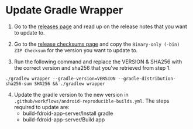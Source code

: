 # Update Gradle Wrapper

1. Go to the [releases page](https://gradle.org/releases/) and read up on the release notes that you want to update to.

2. Go to the [release checksums page](https://gradle.org/release-checksums/) and copy the `Binary-only (-bin) ZIP Checksum` for the version you want to update to.

3. Run the following command and replace the VERSION & SHA256 with the correct version and sha256 that you've retrieved from step 1.

```
./gradlew wrapper --gradle-version=VERSION --gradle-distribution-sha256-sum SHA256 && ./gradlew wrapper
```

4. Update the gradle version to the new version in `.github/workflows/android-reproducible-builds.yml`. The steps required to update are:
	- build-fdroid-app-server/Install gradle
	- build-fdroid-app-server/Build app
